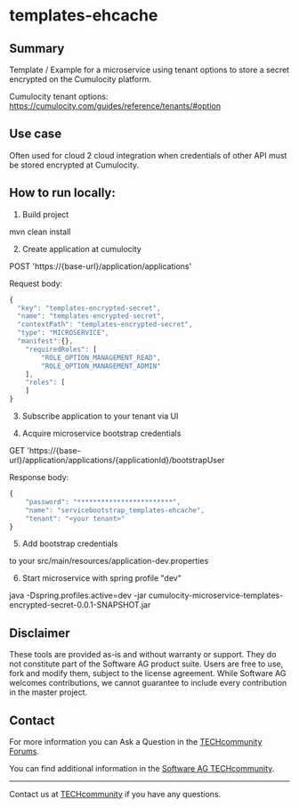 # templates-ehcache

## Summary
Template / Example for a microservice using tenant options to store a secret encrypted on the Cumulocity platform.

Cumulocity tenant options: https://cumulocity.com/guides/reference/tenants/#option


## Use case

Often used for cloud 2 cloud integration when credentials of other API must be stored encrypted at Cumulocity. 

## How to run locally:

1. Build project

mvn clean install

2. Create application at cumulocity

POST 'https://{base-url}/application/applications'

Request body:

```javascript
{
  "key": "templates-encrypted-secret",
  "name": "templates-encrypted-secret",
  "contextPath": "templates-encrypted-secret",
  "type": "MICROSERVICE",
  "manifest":{},	
	"requiredRoles": [
        "ROLE_OPTION_MANAGEMENT_READ",
        "ROLE_OPTION_MANAGEMENT_ADMIN"
	],
	"roles": [
	]
}
```

3. Subscribe application to your tenant via UI

4. Acquire microservice bootstrap credentials

GET 'https://{base-url}/application/applications/{applicationId}/bootstrapUser

Response body:

```javascript
{
    "password": "************************",
    "name": "servicebootstrap_templates-ehcache",
    "tenant": "<your tenant>"
}
```

5. Add bootstrap credentials 

to your src/main/resources/application-dev.properties

6. Start microservice with spring profile "dev"

java -Dspring.profiles.active=dev -jar cumulocity-microservice-templates-encrypted-secret-0.0.1-SNAPSHOT.jar

## Disclaimer

These tools are provided as-is and without warranty or support. They do not constitute part of the Software AG product suite. Users are free to use, fork and modify them, subject to the license agreement. While Software AG welcomes contributions, we cannot guarantee to include every contribution in the master project.

## Contact

For more information you can Ask a Question in the [TECHcommunity Forums](http://tech.forums.softwareag.com/techjforum/forums/list.page?product=cumulocity).

You can find additional information in the [Software AG TECHcommunity](http://techcommunity.softwareag.com/home/-/product/name/cumulocity).

_________________
Contact us at [TECHcommunity](mailto:technologycommunity@softwareag.com?subject=Github/SoftwareAG) if you have any questions.
